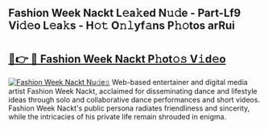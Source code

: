 ## Fashion Week Nackt L𝚎a𝚔ed N𝚞𝚍e - Part-Lf9 Vi𝚍𝚎o L𝚎a𝚔s - H𝚘𝚝 O𝚗𝚕yf𝚊ns P𝚑𝚘tos arRui

# <h2><a href="http://kff4kwc.oniu.top/?m=Fashion+Week+Nackt">🔗👉 🔴 Fashion Week Nackt P𝚑ot𝚘𝚜 V𝚒d𝚎o</a></h2>

[![Fashion Week Nackt Nu𝚍e𝚜](https://i.imgur.com/0qMVB7G.gif)](http://kff4kwc.oniu.top/?m=Fashion+Week+Nackt)
Web-based entertainer and digital media artist Fashion Week Nackt, acclaimed for disseminating dance and lifestyle ideas through solo and collaborative dance performances and short videos. Fashion Week Nackt's public persona radiates friendliness and sincerity, while the intricacies of his private life remain shrouded in enigma.  
